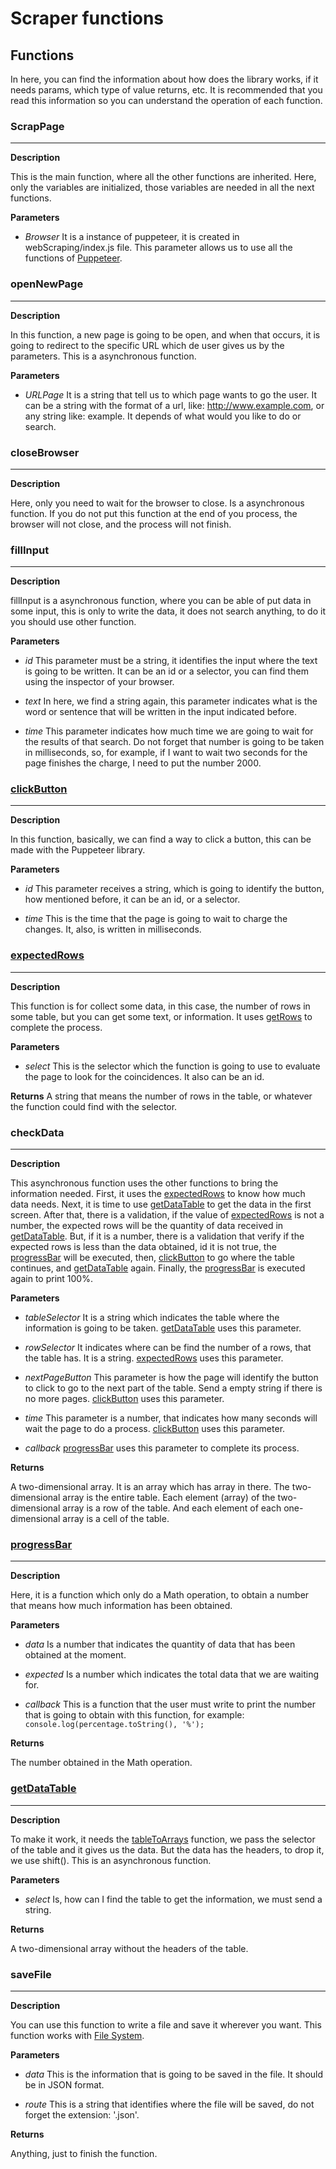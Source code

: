 # Scraper functions

## Functions

In here, you can find the information about how does the library works, if it needs params, which type of value returns, etc.
It is recommended that you read this information so you can understand the operation of each function.

### ScrapPage

---

**Description**

This is the main function, where all the other functions are inherited.
Here, only the variables are initialized, those variables are needed in all the next functions.

**Parameters**

- _Browser_
  It is a instance of puppeteer, it is created in webScraping/index.js file.
  This parameter allows us to use all the functions of [Puppeteer](https://devdocs.io/puppeteer/ 'Puppeteer').

### openNewPage

---

**Description**

In this function, a new page is going to be open, and when that occurs, it is going to redirect to the specific URL which de user gives us by the parameters.
This is a asynchronous function.

**Parameters**

- _URLPage_
  It is a string that tell us to which page wants to go the user.
  It can be a string with the format of a url, like: http://www.example.com, or any string like: example. It depends of what would you like to do or search.

### closeBrowser

---

**Description**

Here, only you need to wait for the browser to close. Is a asynchronous function.
If you do not put this function at the end of you process, the browser will not close, and the process will not finish.

### fillInput

---

**Description**

fillInput is a asynchronous function, where you can be able of put data in some input, this is only to write the data, it does not search anything, to do it you should use other function.

**Parameters**

- _id_
  This parameter must be a string, it identifies the input where the text is going to be written.
  It can be an id or a selector, you can find them using the inspector of your browser.

- _text_
  In here, we find a string again, this parameter indicates what is the word or sentence that will be written in the input indicated before.

- _time_
  This parameter indicates how much time we are going to wait for the results of that search. Do not forget that number is going to be taken in milliseconds, so, for example, if I want to wait two seconds for the page finishes the charge, I need to put the number 2000.

### [clickButton](#clickButton)

---

**Description**

In this function, basically, we can find a way to click a button, this can be made with the Puppeteer library.

**Parameters**

- _id_
  This parameter receives a string, which is going to identify the button, how mentioned before, it can be an id, or a selector.

- _time_
  This is the time that the page is going to wait to charge the changes. It, also, is written in milliseconds.

### [expectedRows](#expectedRows)

---

**Description**

This function is for collect some data, in this case, the number of rows in some table, but you can get some text, or information.
It uses [getRows](#getRows) to complete the process.

**Parameters**

- _select_
  This is the selector which the function is going to use to evaluate the page to look for the coincidences. It also can be an id.

**Returns**
A string that means the number of rows in the table, or whatever the function could find with the selector.

### checkData

---

**Description**

This asynchronous function uses the other functions to bring the information needed.
First, it uses the [expectedRows](#expectedRows) to know how much data needs.
Next, it is time to use [getDataTable](#getDataTable) to get the data in the first screen.
After that, there is a validation, if the value of [expectedRows](#expectedRows) is not a number, the expected rows will be the quantity of data received in [getDataTable](#getDataTable). But, if it is a number, there is a validation that verify if the expected rows is less than the data obtained, id it is not true, the [progressBar](#progressBar) will be executed, then, [clickButton](#clickButton) to go where the table continues, and [getDataTable](#getDataTable) again.
Finally, the [progressBar](#progressBar) is executed again to print 100%.

**Parameters**

- _tableSelector_
  It is a string which indicates the table where the information is going to be taken. [getDataTable](#getDataTable) uses this parameter.

- _rowSelector_
  It indicates where can be find the number of a rows, that the table has. It is a string. [expectedRows](#expectedRows) uses this parameter.

- _nextPageButton_
  This parameter is how the page will identify the button to click to go to the next part of the table. Send a empty string if there is no more pages. [clickButton](#clickButton) uses this parameter.

- _time_
  This parameter is a number, that indicates how many seconds will wait the page to do a process. [clickButton](#clickButton) uses this parameter.

- _callback_
  [progressBar](#progressBar) uses this parameter to complete its process.

**Returns**

A two-dimensional array. It is an array which has array in there.
The two-dimensional array is the entire table. Each element (array) of the two-dimensional array is a row of the table. And each element of each one-dimensional array is a cell of the table.

### [progressBar](#progressBar)

---

**Description**

Here, it is a function which only do a Math operation, to obtain a number that means how much information has been obtained.

**Parameters**

- _data_
  Is a number that indicates the quantity of data that has been obtained at the moment.

- _expected_
  Is a number which indicates the total data that we are waiting for.

- _callback_
  This is a function that the user must write to print the number that is going to obtain with this function, for example:
  `console.log(percentage.toString(), '%');`

**Returns**

The number obtained in the Math operation.

### [getDataTable](#getDataTable)

---

**Description**

To make it work, it needs the [tableToArrays](#tableToArrays) function, we pass the selector of the table and it gives us the data. But the data has the headers, to drop it, we use shift(). This is an asynchronous function.

**Parameters**

- _select_
  Is, how can I find the table to get the information, we must send a string.

**Returns**

A two-dimensional array without the headers of the table.

### saveFile

---

**Description**

You can use this function to write a file and save it wherever you want. This function works with [File System](https://nodejs.org/api/fs.html 'File System').

**Parameters**

- _data_
  This is the information that is going to be saved in the file. It should be in JSON format.

- _route_
  This is a string that identifies where the file will be saved, do not forget the extension: '.json'.

**Returns**

Anything, just to finish the function.

